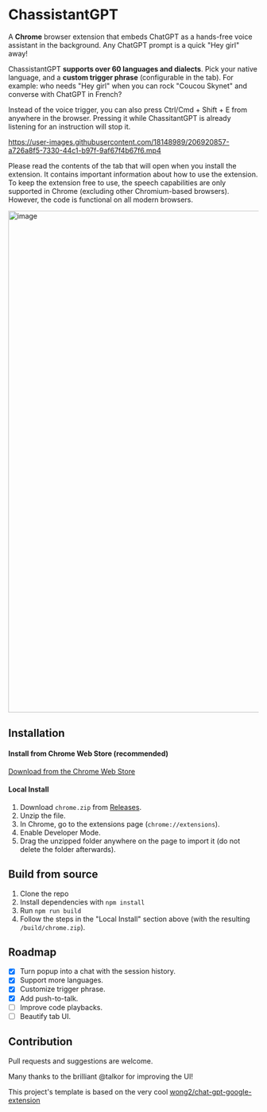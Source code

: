 # ChassistantGPT

A **Chrome** browser extension that embeds ChatGPT as a hands-free voice assistant in the background. Any ChatGPT prompt is a quick "Hey girl" away!

ChassistantGPT **supports over 60 languages and dialects**. Pick your native language, and a **custom trigger phrase** (configurable in the tab). For example: who needs "Hey girl" when you can rock "Coucou Skynet" and converse with ChatGPT in French?

Instead of the voice trigger, you can also press Ctrl/Cmd + Shift + E from anywhere in the browser. Pressing it while ChassitantGPT is already listening for an instruction will stop it.

https://user-images.githubusercontent.com/18148989/206920857-a726a8f5-7330-44c1-b97f-9af67f4b67f6.mp4

Please read the contents of the tab that will open when you install the extension. It contains important information about how to use the extension.
To keep the extension free to use, the speech capabilities are only supported in Chrome (excluding other Chromium-based browsers). However, the code is functional on all modern browsers.

<img width="1010" alt="image" src="https://user-images.githubusercontent.com/18148989/206930147-365115eb-8e13-41d6-a2b4-3932c29aba6e.png">

## Installation

#### Install from Chrome Web Store (recommended)

[Download from the Chrome Web Store](https://chrome.google.com/webstore/detail/chassistantgpt/kepjfakbnekbifkjnfhmoilbbnncnfjc)

#### Local Install

1. Download `chrome.zip` from [Releases](https://github.com/idosal/assistant-chat-gpt/releases).
2. Unzip the file.
3. In Chrome, go to the extensions page (`chrome://extensions`).
4. Enable Developer Mode.
5. Drag the unzipped folder anywhere on the page to import it (do not delete the folder afterwards).

## Build from source

1. Clone the repo
2. Install dependencies with `npm install`
3. Run `npm run build`
4. Follow the steps in the "Local Install" section above (with the resulting `/build/chrome.zip`).

## Roadmap
- [X] Turn popup into a chat with the session history.
- [X] Support more languages.
- [X] Customize trigger phrase.
- [X] Add push-to-talk.
- [ ] Improve code playbacks.
- [ ] Beautify tab UI.

## Contribution
Pull requests and suggestions are welcome.

Many thanks to the brilliant @talkor for improving the UI!

This project's template is based on the very cool [wong2/chat-gpt-google-extension](https://github.com/wong2/chat-gpt-google-extensione)

